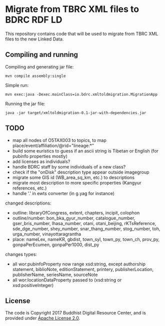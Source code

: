# Migrate from TBRC XML files to BDRC RDF LD

This repository contains code that will be used to migrate from TBRC XML files to the new Linked Data.

## Compiling and running

Compiling and generating jar file:

```
mvn compile assembly:single
```

Simple run:

```
mvn exec:java -Dexec.mainClass=io.bdrc.xmltoldmigration.MigrationApp
```

Running the jar file:

```
java -jar target/xmltoldmigration-0.1-jar-with-dependencies.jar
```

## TODO

- map all nodes of O5TAX003 to topics, to map place/event/affiliation/@rid="lineage:*"
- build some euristics to guess if an ascii string is Tibetan or English (for pubinfo properties mostly)
- add licenses as individuals?
- handle BDRC staff by some individuals of a new class?
- check if the "onDisk" description type appear outside imagegroup
- migrate some GIS id (WB_area_sq_km, etc.) to descriptions
- migrate most description to more specific properties (Kangyur references, etc.)
- handle '.' in ewts converter (in g.yag for instance)

changed descriptions:
- outline: libraryOfCongress, extent, chapters, incipit, colophon
- outline/number: bon_bka_gyur_number, catalogue_number, gser_bris_number, lhasa_number, otani, otani_beijing, rKTsReference, sde_dge_number, shey_number, snar_thang_number, stog_number, toh, urga_number, vinayottaragrantha
- place: nameLex, nameKR, gbdist, town_syl, town_py, town_ch, prov_py, gonpaPerEcumen, gonpaPer1000, dist_py

changes types:
- all wor:pubinfoProperty now range xsd:string, except authorship statement, biblioNote, editionStatement, printery, publisherLocation, publisherName, seriesName, sourceNote
- all wor:locationDataProperty passed to (xsd:string or xsd:positiveInteger)

## License

The code is Copyright 2017 Buddhist Digital Resource Center, and is provided under [Apache License 2.0](LICENSE).
